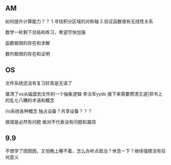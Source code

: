 ## AM
如何提升计算能力？？
1.寻找积分区域的对称轴
2.验证函数值有无线性关系

数学一轮剩下总结和练习，希望尽快加强

函数极限的存在和求解 

数列极限的存在和证明
## OS 
文件系统还没有复习好真是无语了

厘清了os从磁盘到文件的一个抽象逻辑 李治军yyds 接下来需要燃清王道|郑书上的乱七八糟的术语和概念


i/o系统各种概念 独占设备？共享设备？？？

做错是必然有问题
做对不代表没有问题和漏洞
## 9.9
不想学了困困困，又怕晚上睡不着，怎么办听点政治？休息一下？继续强撑没有任何意义